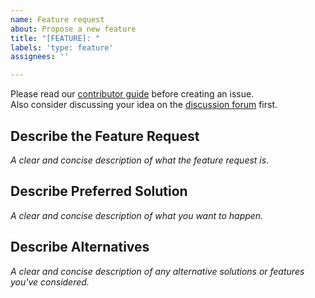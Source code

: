 ```yaml
---
name: Feature request
about: Propose a new feature
title: "[FEATURE]: "
labels: 'type: feature'
assignees: ''

---
```


Please read our [contributor guide](https://github.com/conductor-oss/conductor/blob/main/CONTRIBUTING.md) before creating an issue.   
Also consider discussing your idea on the [discussion forum](https://github.com/conductor-oss/conductor/discussions) first.

## Describe the Feature Request
_A clear and concise description of what the feature request is._

## Describe Preferred Solution
_A clear and concise description of what you want to happen._

## Describe Alternatives
_A clear and concise description of any alternative solutions or features you've considered._
